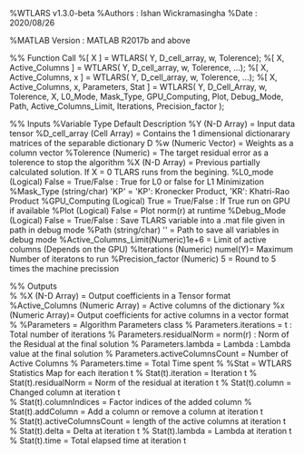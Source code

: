 %WTLARS v1.3.0-beta
%Authors : Ishan Wickramasingha
%Date : 2020/08/26

%MATLAB Version : MATLAB R2017b and above

%% Function Call
%[ X ] = WTLARS( Y, D_cell_array, w, Tolerence);
%[ X, Active_Columns ] = WTLARS( Y, D_cell_array, w, Tolerence, ...);
%[ X, Active_Columns, x ] = WTLARS( Y, D_cell_array, w, Tolerence, ...);
%[ X, Active_Columns, x, Parameters, Stat ] = WTLARS( Y, D_Cell_Array, w, Tolerence, X, L0_Mode, Mask_Type, GPU_Computing, Plot, Debug_Mode, Path, Active_Columns_Limit, Iterations, Precision_factor );

%% Inputs 
%Variable           Type       Default   Description
%Y                  (N-D Array)          = Input data tensor
%D_cell_array       (Cell Array)         = Contains the 1 dimensional dictionarary matrices of the separable dictionary D
%w                  (Numeric Vector)     = Weights as a column vector
%Tolerence          (Numeric)            = The target residual error as a tolerence to stop the algorithm
%X                  (N-D Array)          = Previous partially calculated solution. If X = 0 TLARS runs from the begining.
%L0_mode            (Logical)    False   = True/False : True for L0 or false for L1 Minimization
%Mask_Type          (string/char) 'KP'   = 'KP': Kronecker Product, 'KR': Khatri-Rao Product
%GPU_Computing      (Logical)    True    = True/False : If True run on GPU if available
%Plot               (Logical)    False   = Plot norm(r) at runtime
%Debug_Mode         (Logical)    False   = True/False : Save TLARS variable into a .mat file given in path in debug mode
%Path               (string/char) ''     = Path to save all variables in debug mode
%Active_Columns_Limit(Numeric)1e+6  = Limit of active columns (Depends on the GPU)
%Iterations         (Numeric)    numel(Y)= Maximum Number of iteratons to run
%Precision_factor   (Numeric)  5      = Round to 5 times the machine precission 

%% Outputs  
%
%X              (N-D Array)  = Output coefficients in a Tensor format 
%Active_Columns (Numeric Array)  = Active columns of the dictionary
%x              (Numeric Array)= Output coefficients for active columns in a vector format
%
%Parameters = Algorithm Parameters class
%     Parameters.iterations     = t : Total number of iterations 
%     Parameters.residualNorm   = norm(r) : Norm of the Residual at the final solution
%     Parameters.lambda         = Lambda  : Lambda value at the final solution
%     Parameters.activeColumnsCount = Number of Active Columns
%     Parameters.time           = Total Time spent
%
%Stat = WTLARS Statistics Map for each iteration t
%     Stat(t).iteration     = Iteration t
%     Stat(t).residualNorm  = Norm of the residual at iteration t 
%     Stat(t).column        = Changed column at iteration t  
%     Stat(t).columnIndices = Factor indices of the added column
%     Stat(t).addColumn     = Add a column or remove a column at iteration t   
%     Stat(t).activeColumnsCount = length of the active columns at iteration t 
%     Stat(t).delta         = Delta at iteration t
%     Stat(t).lambda        = Lambda at iteration t
%     Stat(t).time          = Total elapsed time at iteration t
